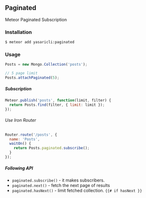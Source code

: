 ## Paginated

Meteor Paginated Subscription


### Installation

``` sh
$ meteor add yasaricli:paginated
```

### Usage

```js
Posts = new Mongo.Collection('posts');

// 5 page limit
Posts.attachPaginated(5);
```

##### Subscription

```js
Meteor.publish('posts', function(limit, filter) {
  return Posts.find(filter, { limit: limit });
});
```

###### Use Iron Router
```js
Router.route('/posts', {
  name: 'Posts',
  waitOn() {
    return Posts.paginated.subscribe();
  }
});
```

##### Following API

 - `paginated.subscribe()` - it makes subscribers.
 - `paginated.next()` - fetch the next page of results
 - `paginated.hasNext()` - limit fetched collection. `{{# if hasNext }}`
